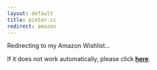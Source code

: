 ```yaml
---
layout: default
title: pieter.cc
redirect: amazon
---
```


Redirecting to my Amazon Wishlist...

If it does not work automatically, please click **[here](http://walsweer.me/amazon)**.